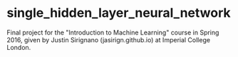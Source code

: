 # single_hidden_layer_neural_network
Final project for the "Introduction to Machine Learning" course in Spring 2016, given by Justin Sirignano (jasirign.github.io) at Imperial College London.
